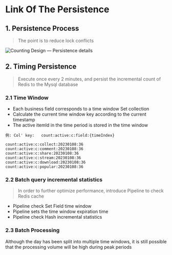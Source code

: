 # Link Of The Persistence

## 1. Persistence Process
> The point is to reduce lock conflicts

![Counting Design — Persistence details](../Material/image/Counting%20Design%20—%20Persistence%20details.png)


## 2. Timing Persistence
> Execute once every 2 minutes, and persist the incremental count of Redis to the Mysql database

### 2.1 Time Window

* Each business field corresponds to a time window Set collection
* Calculate the current time window key according to the current timestamp
* The active itemId in the time period is stored in the time window

```
例: Col' key:   count:active:c:field:{timeIndex}

count:active:c:collect:20230108:36
count:active:c:comment:20230108:36
count:active:c:share:20230108:36
count:active:c:stream:20230108:36
count:active:c:download:20230108:36
count:active:c:popular:20230108:36
```

### 2.2 Batch query incremental statistics
> In order to further optimize performance, introduce Pipeline to check Redis cache


* Pipeline check Set Field time window
* Pipeline sets the time window expiration time
* Pipeline check Hash incremental statistics

### 2.3 Batch Processing

Although the day has been split into multiple time windows, it is still possible that the processing volume will be high during peak periods